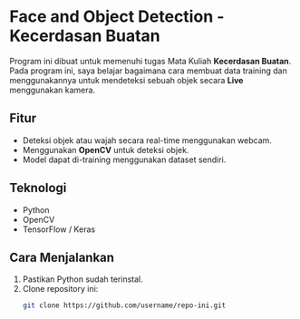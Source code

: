 # Face and Object Detection - Kecerdasan Buatan

Program ini dibuat untuk memenuhi tugas Mata Kuliah **Kecerdasan Buatan**.  
Pada program ini, saya belajar bagaimana cara membuat data training dan menggunakannya untuk mendeteksi sebuah objek secara **Live** menggunakan kamera.

## Fitur
- Deteksi objek atau wajah secara real-time menggunakan webcam.
- Menggunakan **OpenCV** untuk deteksi objek.
- Model dapat di-training menggunakan dataset sendiri.

## Teknologi
- Python
- OpenCV
- TensorFlow / Keras 

## Cara Menjalankan
1. Pastikan Python sudah terinstal.
2. Clone repository ini:
   ```bash
   git clone https://github.com/username/repo-ini.git
